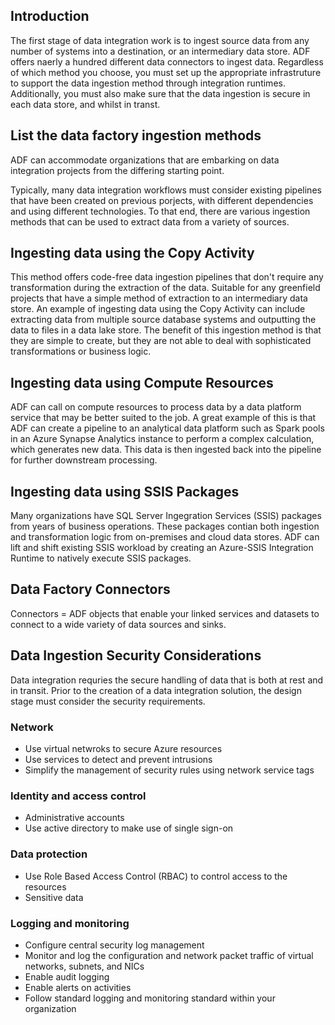 ## Introduction

The first stage of data integration work is to ingest source data from any number of systems into a destination, or an intermediary data store. ADF offers naerly a hundred different data connectors to ingest data. Regardless of which method you choose, you must set up the appropriate infrastruture to support the data ingestion method through integration runtimes. Additionally, you must also make sure that the data ingestion is secure in each data store, and whilst in transt. 

## List the data factory ingestion methods

ADF can accommodate organizations that are embarking on data integration projects from the differing starting point. 

Typically, many data integration workflows must consider existing pipelines that have been created on previous porjects, with different dependencies and using different technologies. To that end, there are various ingestion methods that can be used to extract data from a variety of sources. 

## Ingesting data using the Copy Activity

This method offers code-free data ingestion pipelines that don't require any transformation during the extraction of the data. Suitable for any greenfield projects that have a simple method of extraction to an intermediary data store. An example of ingesting data using the Copy Activity can include extracting data from multiple source database systems and outputting the data to files in a data lake store. The benefit of this ingestion method is that they are simple to create, but they are not able to deal with sophisticated transformations or business logic. 

## Ingesting data using Compute Resources

ADF can call on compute resources to process data by a data platform service that may be better suited to the job. A great example of this is that ADF can create a pipeline to an analytical data platform such as Spark pools in an Azure Synapse Analytics instance to perform a complex calculation, which generates new data. This data is then ingested back into the pipeline for further downstream processing. 

## Ingesting data using SSIS Packages

Many organizations have SQL Server Ingegration Services (SSIS) packages from years of business operations. These packages contian both ingestion and transformation logic from on-premises and cloud data stores. ADF can lift and shift existing SSIS workload by creating an Azure-SSIS Integration Runtime to natively execute SSIS packages.

## Data Factory Connectors

Connectors = ADF objects that enable your linked services and datasets to connect to a wide variety of data sources and sinks. 

## Data Ingestion Security Considerations

Data integration requries the secure handling of data that is both at rest and in transit. Prior to the creation of a data integration solution, the design stage must consider the security requirements. 

### Network

- Use virtual netwroks to secure Azure resources
- Use services to detect and prevent intrusions
- Simplify the management of security rules using network service tags

### Identity and access control

- Administrative accounts
- Use active directory to make use of single sign-on

### Data protection

- Use Role Based Access Control (RBAC) to control access to the resources
- Sensitive data

### Logging and monitoring

- Configure central security log management
- Monitor and log the configuration and network packet traffic of virtual networks, subnets, and NICs
- Enable audit logging
- Enable alerts on activities
- Follow standard logging and monitoring standard within your organization